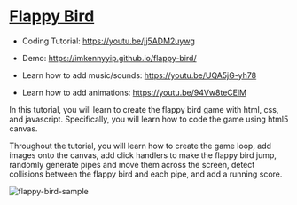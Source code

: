 # [Flappy Bird](https://youtu.be/jj5ADM2uywg)

- Coding Tutorial: https://youtu.be/jj5ADM2uywg

- Demo: https://imkennyyip.github.io/flappy-bird/

- Learn how to add music/sounds: https://youtu.be/UQA5jG-yh78

- Learn how to add animations: https://youtu.be/94Vw8teCElM

In this tutorial, you will learn to create the flappy bird game with html, css, and javascript. Specifically, you will learn how to code the game using html5 canvas.

Throughout the tutorial, you will learn how to create the game loop, add images onto the canvas, add click handlers to make the flappy bird jump, randomly generate pipes and move them across the screen, detect collisions between the flappy bird and each pipe, and add a running score.

![flappy-bird-sample](https://user-images.githubusercontent.com/78777681/219966636-72584cb3-d471-41c0-872f-62c230dccc47.png)
